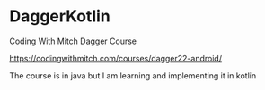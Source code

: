 # DaggerKotlin
Coding With Mitch Dagger Course

https://codingwithmitch.com/courses/dagger22-android/

The course is in java but I am learning and implementing it in kotlin


